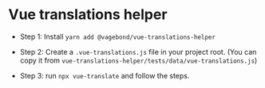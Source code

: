 # Vue translations helper

- Step 1: Install `yarn add @vagebond/vue-translations-helper`

- Step 2: Create a `.vue-translations.js` file in your project root. (You can copy it from `vue-translations-helper/tests/data/vue-translations.js`)

- Step 3: run `npx vue-translate` and follow the steps.
